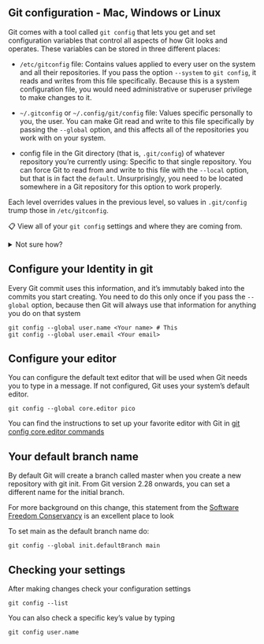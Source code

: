## Git configuration - Mac, Windows or Linux

Git comes with a tool called `git config` that lets you get and set configuration variables that control all aspects of how Git looks and operates. These variables can be stored in three different places:

- `/etc/gitconfig` file: Contains values applied to every user on the system and all their repositories. If you pass the option `--system` to `git config`, it reads and writes from this file specifically. Because this is a system configuration file, you would need administrative or superuser privilege to make changes to it.

- `~/.gitconfig` or `~/.config/git/config` file: Values specific personally to you, the user. You can make Git read and write to this file specifically by passing the `--global` option, and this affects all of the repositories you work with on your system.

- config file in the Git directory (that is, `.git/config`) of whatever repository you’re currently using: Specific to that single repository. You can force Git to read from and write to this file with the `--local` option, but that is in fact the `default`. Unsurprisingly, you need to be located somewhere in a Git repository for this option to work properly.

Each level overrides values in the previous level, so values in `.git/config` trump those in `/etc/gitconfig`.

📋 View all of your `git config` settings and where they are coming from.

<details>
  <summary>Not sure how?</summary>

```
# list all local images:
git config --list --show-origin
```
</details>

## Configure your Identity in git

Every Git commit uses this information, and it’s immutably baked into the commits you start creating. You need to do this only once if you pass the `--global` option, because then Git will always use that information for anything you do on that system

```
git config --global user.name <Your name> # This 
git config --global user.email <Your email>
```

## Configure your editor
You can configure the default text editor that will be used when Git needs you to type in a message. If not configured, Git uses your system’s default editor.

```
git config --global core.editor pico
```

You can find the instructions to set up your favorite editor with Git in [git config core.editor commands](https://git-scm.com/book/en/v2/ch00/ch_core_editor)

## Your default branch name
By default Git will create a branch called master when you create a new repository with git init. From Git version 2.28 onwards, you can set a different name for the initial branch.

For more background on this change, this statement from the [Software Freedom Conservancy](https://sfconservancy.org/news/2020/jun/23/gitbranchname/) is an excellent place to look

To set main as the default branch name do:

```
git config --global init.defaultBranch main
```

## Checking your settings

After making changes check your configuration settings

```
git config --list
```

You can also check a specific key’s value by typing
```
git config user.name
```